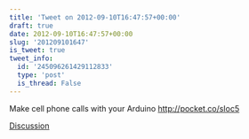 ```yaml
---
title: 'Tweet on 2012-09-10T16:47:57+00:00'
draft: true
date: 2012-09-10T16:47:57+00:00
slug: '201209101647'
is_tweet: true
tweet_info:
  id: '245096261429112833'
  type: 'post'
  is_thread: False
---
```




Make cell phone calls with your Arduino <http://pocket.co/sIoc5>

[Discussion](https://x.com/sytelus/status/245096261429112833)
